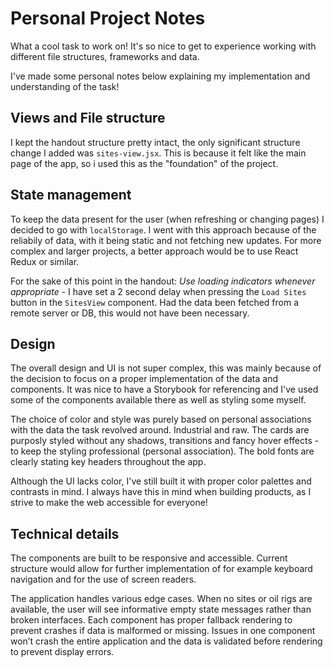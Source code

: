 
# Personal Project Notes

What a cool task to work on! It's so nice to get to experience working with different file structures, frameworks and data.

I've made some personal notes below explaining my implementation and understanding of the task!

## Views and File structure

I kept the handout structure pretty intact, the only significant structure change I added was `sites-view.jsx`. This is because it felt like the main page of the app, so i used this as the "foundation" of the project.

## State management

To keep the data present for the user (when refreshing or changing pages) I decided to go with `localStorage`. I went with this approach because of the reliabily of data, with it being static and not fetching new updates. For more complex and larger projects, a better approach would be to use React Redux or similar.

For the sake of this point in the handout: _Use loading indicators whenever appropriate_ - I have set a 2 second delay when pressing the `Load Sites` button in the `SitesView` component. Had the data been fetched from a remote server or DB, this would not have been necessary.

## Design

The overall design and UI is not super complex, this was mainly because of the decision to focus on a proper implementation of the data and components. It was nice to have a Storybook for referencing and I've used some of the components available there as well as styling some myself. 

The choice of color and style was purely based on personal associations with the data the task revolved around. Industrial and raw. The cards are purposly styled without any shadows, transitions and fancy hover effects - to keep the styling professional (personal association). The bold fonts are clearly stating key headers throughout the app.

Although the UI lacks color, I've still built it with proper color palettes and contrasts in mind. I always have this in mind when building products, as I strive to make the web accessible for everyone!

## Technical details

The components are built to be responsive and accessible. Current structure would allow for further implementation of for example keyboard navigation and for the use of screen readers. 

The application handles various edge cases. When no sites or oil rigs are available, the user will see informative empty state messages rather than broken interfaces. Each component has proper fallback rendering to prevent crashes if data is malformed or missing. Issues in one component won’t crash the entire application and the data is validated before rendering to prevent display errors. 

